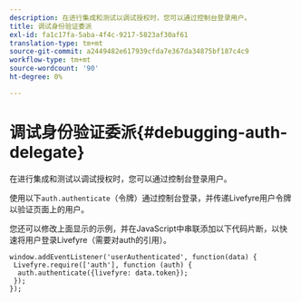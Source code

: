 ```yaml
---
description: 在进行集成和测试以调试授权时，您可以通过控制台登录用户。
title: 调试身份验证委派
exl-id: fa1c17fa-5aba-4f4c-9217-5823af30af61
translation-type: tm+mt
source-git-commit: a2449482e617939cfda7e367da34875bf187c4c9
workflow-type: tm+mt
source-wordcount: '90'
ht-degree: 0%

---
```


# 调试身份验证委派{#debugging-auth-delegate}

在进行集成和测试以调试授权时，您可以通过控制台登录用户。

使用以下`auth.authenticate`（令牌）通过控制台登录，并传递Livefyre用户令牌以验证页面上的用户。

您还可以修改上面显示的示例，并在JavaScript中串联添加以下代码片断，以快速将用户登录Livefyre（需要对auth的引用）。

```
window.addEventListener('userAuthenticated', function(data) { 
 Livefyre.require(['auth'], function (auth) { 
  auth.authenticate({livefyre: data.token}); 
 }); 
});
```
